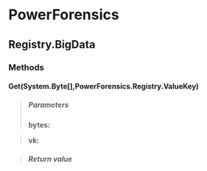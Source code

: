 ﻿# PowerForensics


## Registry.BigData

### Methods


#### Get(System.Byte[],PowerForensics.Registry.ValueKey)

> ##### Parameters
> **bytes:** 

> **vk:** 

> ##### Return value
> 